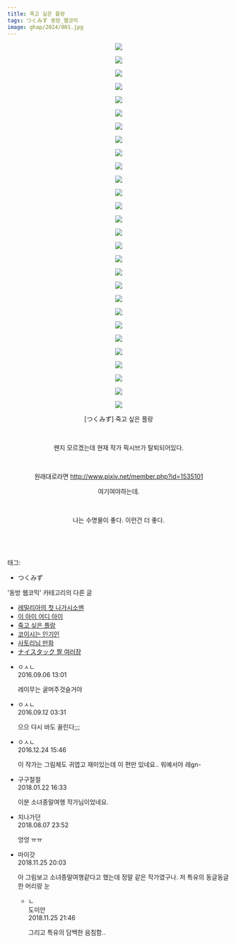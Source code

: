 ```yaml
---
title: 죽고 싶은 플랑
tags: つくみず 동방_웹코믹
image: ghap/2024/001.jpg
---
```

<div class="article">
<p style="text-align: center; clear: none; float: none;"><img src="{{ site.nasurl }}/ghap/2024/001.jpg"/></p>
<p style="text-align: center; clear: none; float: none;"><img src="{{ site.nasurl }}/ghap/2024/002.jpg"/></p>
<p style="text-align: center; clear: none; float: none;"><img src="{{ site.nasurl }}/ghap/2024/003.jpg"/></p>
<p style="text-align: center; clear: none; float: none;"><img src="{{ site.nasurl }}/ghap/2024/004.jpg"/></p>
<p style="text-align: center; clear: none; float: none;"><img src="{{ site.nasurl }}/ghap/2024/005.jpg"/></p>
<p style="text-align: center; clear: none; float: none;"><img src="{{ site.nasurl }}/ghap/2024/006.jpg"/></p>
<p style="text-align: center; clear: none; float: none;"><img src="{{ site.nasurl }}/ghap/2024/007.jpg"/></p>
<p style="text-align: center; clear: none; float: none;"><img src="{{ site.nasurl }}/ghap/2024/008.jpg"/></p>
<p style="text-align: center; clear: none; float: none;"><img src="{{ site.nasurl }}/ghap/2024/009.jpg"/></p>
<p style="text-align: center; clear: none; float: none;"><img src="{{ site.nasurl }}/ghap/2024/010.jpg"/></p>
<p style="text-align: center; clear: none; float: none;"><img src="{{ site.nasurl }}/ghap/2024/011.jpg"/></p>
<p style="text-align: center; clear: none; float: none;"><img src="{{ site.nasurl }}/ghap/2024/012.jpg"/></p>
<p style="text-align: center; clear: none; float: none;"><img src="{{ site.nasurl }}/ghap/2024/013.jpg"/></p>
<p style="text-align: center; clear: none; float: none;"><img src="{{ site.nasurl }}/ghap/2024/014.jpg"/></p>
<p style="text-align: center; clear: none; float: none;"><img src="{{ site.nasurl }}/ghap/2024/015.jpg"/></p>
<p style="text-align: center; clear: none; float: none;"><img src="{{ site.nasurl }}/ghap/2024/016.jpg"/></p>
<p style="text-align: center; clear: none; float: none;"><img src="{{ site.nasurl }}/ghap/2024/017.jpg"/></p>
<p style="text-align: center; clear: none; float: none;"><img src="{{ site.nasurl }}/ghap/2024/018.jpg"/></p>
<p style="text-align: center; clear: none; float: none;"><img src="{{ site.nasurl }}/ghap/2024/019.jpg"/></p>
<p style="text-align: center; clear: none; float: none;"><img src="{{ site.nasurl }}/ghap/2024/020.jpg"/></p>
<p style="text-align: center; clear: none; float: none;"><img src="{{ site.nasurl }}/ghap/2024/021.jpg"/></p>
<p style="text-align: center; clear: none; float: none;"><img src="{{ site.nasurl }}/ghap/2024/022.jpg"/></p>
<p style="text-align: center; clear: none; float: none;"><img src="{{ site.nasurl }}/ghap/2024/023.jpg"/></p>
<p style="text-align: center; clear: none; float: none;"><img src="{{ site.nasurl }}/ghap/2024/024.jpg"/></p>
<p style="text-align: center; clear: none; float: none;"><img src="{{ site.nasurl }}/ghap/2024/025.jpg"/></p>
<p style="text-align: center; clear: none; float: none;"><img src="{{ site.nasurl }}/ghap/2024/026.jpg"/></p>
<p style="text-align: center; clear: none; float: none;"><img src="{{ site.nasurl }}/ghap/2024/027.jpg"/></p>
<p style="text-align: center; clear: none; float: none;"><img src="{{ site.nasurl }}/ghap/2024/028.jpg"/></p>
<p style="text-align: center; clear: none; float: none;">[つくみず] 죽고 싶은 플랑</p>
<p style="text-align: center; clear: none; float: none;"><br/></p>
<p style="text-align: center; clear: none; float: none;">왠지 모르겠는데 현재 작가 픽시브가 탈퇴되어있다.</p>
<p style="text-align: center; clear: none; float: none;"><br/></p>
<p style="text-align: center; clear: none; float: none;">원래대로라면 <a class="tx-link" href="http://www.pixiv.net/member.php?id=1535101" target="_blank">http://www.pixiv.net/member.php?id=1535101</a></p>
<p style="text-align: center; clear: none; float: none;">여기여야하는데.</p>
<p style="text-align: center; clear: none; float: none;"><br/></p>
<p style="text-align: center; clear: none; float: none;">나는 수명물이 좋다. 이런건 더 좋다.</p>
<p style="text-align: left; clear: none; float: none;"><br/></p>
<p><br/></p>
</div><div class="tagTrail">
<p>태그: </p>
<ul>
<li>つくみず</li>
</ul>
</div><div class="another">
<p>'동방 웹코믹' 카테고리의 다른 글</p>
<ul>
<li><a href="/2016-09-08-ghap_2047">레밀리아의 첫 나가시소멘</a></li>
<li><a href="/2016-09-07-ghap_2035">이 아이 어디 아이</a></li>
<li><a href="/2016-09-06-ghap_2024">죽고 싶은 플랑</a></li>
<li><a href="/2016-09-05-ghap_2009">코이시는 인기인</a></li>
<li><a href="/2016-09-05-ghap_2007">사토리님 만화</a></li>
<li><a href="/2016-09-05-ghap_2006">ナイスタック 짤 여러장</a></li>
</ul>
</div><div class="cb_module cb_fluid">
<div class="cb_wrt cb_profile">
<div class="comment">
<ul>
<li class="cb_thumb_off" id="comment14799776">
<div class="cb_comment_area">
<div class="cb_info_area">
<div class="cb_section">
<span class="cb_nick_name">ㅇㅅㄴ</span>
</div>
<div class="cb_section">
<span class="cb_date">2016.09.06 13:01 </span>
</div>
</div>
<div class="cb_dsc_comment">
<p class="cb_dsc">
											레이무는 굴머주것슬거야
										</p>
</div>
</div></li>
<li class="cb_thumb_off" id="comment14804081">
<div class="cb_comment_area">
<div class="cb_info_area">
<div class="cb_section">
<span class="cb_nick_name">ㅇㅅㄴ</span>
</div>
<div class="cb_section">
<span class="cb_date">2016.09.12 03:31 </span>
</div>
</div>
<div class="cb_dsc_comment">
<p class="cb_dsc">
											으으 다시 바도 꼴린다;;;
										</p>
</div>
</div></li>
<li class="cb_thumb_off" id="comment14876369">
<div class="cb_comment_area">
<div class="cb_info_area">
<div class="cb_section">
<span class="cb_nick_name">ㅇㅅㄴ</span>
</div>
<div class="cb_section">
<span class="cb_date">2016.12.24 15:46 </span>
</div>
</div>
<div class="cb_dsc_comment">
<p class="cb_dsc">
											이 작가는 그림체도 귀엽고 재미있는데 이 편만 있네요.. 워예서야 레gn-
										</p>
</div>
</div></li>
<li class="cb_thumb_off" id="comment15180060">
<div class="cb_comment_area">
<div class="cb_info_area">
<div class="cb_section">
<span class="cb_nick_name">구구절절</span>
</div>
<div class="cb_section">
<span class="cb_date">2018.01.22 16:33 </span>
</div>
</div>
<div class="cb_dsc_comment">
<p class="cb_dsc">
											이분 소녀종말여행 작가님이었네요.
										</p>
</div>
</div></li>
<li class="cb_thumb_off" id="comment15302931">
<div class="cb_comment_area">
<div class="cb_info_area">
<div class="cb_section">
<span class="cb_nick_name">지나가던</span>
</div>
<div class="cb_section">
<span class="cb_date">2018.08.07 23:52 </span>
</div>
</div>
<div class="cb_dsc_comment">
<p class="cb_dsc">
											엉엉 ㅠㅠ
										</p>
</div>
</div></li>
<li class="cb_thumb_off" id="comment15378402">
<div class="cb_comment_area">
<div class="cb_info_area">
<div class="cb_section">
<span class="cb_nick_name">마이갓</span>
</div>
<div class="cb_section">
<span class="cb_date">2018.11.25 20:03 </span>
</div>
</div>
<div class="cb_dsc_comment">
<p class="cb_dsc">
											아 그림보고 소녀종말여행같다고 했는데 정말 같은 작가였구나. 저 특유의 동글동글한 머리랑 눈
										</p>
</div>
<ul>
<li class="cb_thumb_off" id="comment15378433">
<span class="cb_bu_subnode">ㄴ</span>
<div class="cb_comment_area">
<div class="cb_info_area">
<div class="cb_section">
<span class="cb_nick_name">도미안</span>
</div>
<div class="cb_section">
<span class="cb_date">2018.11.25 21:46 </span>
</div>
</div>
<div class="cb_dsc_comment">
<p class="cb_dsc">
																그리고 특유의 담백한 음침함..
															</p>
</div>
</div>
</li>
</ul>
</div></li>
</ul>
</div>
</div><!-- commentList close -->
</div>
